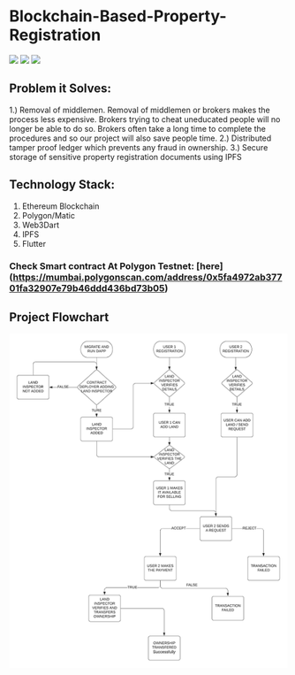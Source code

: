 # Blockchain-Based-Property-Registration

<a href="LICENSE"><img src="https://img.shields.io/static/v1?label=license&message=MIT&color=green"></a>
<img src="https://img.shields.io/badge/Ethereum-20232A?style=for-the-badge&logo=ethereum&logoColor=white">
<img src="https://img.shields.io/badge/Flutter-%2302569B.svg?style=for-the-badge&logo=Flutter&logoColor=white">

## Problem it Solves:
1.) Removal of middlemen.
Removal of middlemen or brokers makes the process less expensive. Brokers trying to cheat uneducated
people will no longer be able to do so. Brokers often take a long time to complete the procedures and so
our project will also save people time.
2.) Distributed tamper proof ledger which prevents any fraud in ownership.
3.) Secure storage of sensitive property registration documents using IPFS

## Technology Stack:
1. Ethereum Blockchain
2. Polygon/Matic
3. Web3Dart
4. IPFS
5. Flutter

### Check Smart contract At Polygon Testnet: [here] (https://mumbai.polygonscan.com/address/0x5fa4972ab37701fa32907e79b46ddd436bd73b05)

## Project Flowchart
![Screenshot](screenshots/flowchart.png)